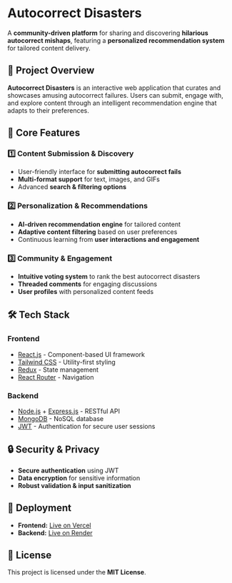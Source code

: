 # Autocorrect Disasters  

A **community-driven platform** for sharing and discovering **hilarious autocorrect mishaps**, featuring a **personalized recommendation system** for tailored content delivery.  

## 🚀 Project Overview  

**Autocorrect Disasters** is an interactive web application that curates and showcases amusing autocorrect failures. Users can submit, engage with, and explore content through an intelligent recommendation engine that adapts to their preferences.  

## 🔹 Core Features  

### 1️⃣ Content Submission & Discovery  
- User-friendly interface for **submitting autocorrect fails**  
- **Multi-format support** for text, images, and GIFs  
- Advanced **search & filtering options**  

### 2️⃣ Personalization & Recommendations  
- **AI-driven recommendation engine** for tailored content  
- **Adaptive content filtering** based on user preferences  
- Continuous learning from **user interactions and engagement**  

### 3️⃣ Community & Engagement  
- **Intuitive voting system** to rank the best autocorrect disasters  
- **Threaded comments** for engaging discussions  
- **User profiles** with personalized content feeds  

## 🛠 Tech Stack  

### **Frontend**  
- [React.js](https://react.dev/) - Component-based UI framework  
- [Tailwind CSS](https://tailwindcss.com/) - Utility-first styling  
- [Redux](https://redux.js.org/) - State management  
- [React Router](https://reactrouter.com/) - Navigation  

### **Backend**  
- [Node.js](https://nodejs.org/) + [Express.js](https://expressjs.com/) - RESTful API  
- [MongoDB](https://www.mongodb.com/) - NoSQL database  
- [JWT](https://jwt.io/) - Authentication for secure user sessions  

## 🔒 Security & Privacy  
- **Secure authentication** using JWT  
- **Data encryption** for sensitive information  
- **Robust validation & input sanitization**  

## 🚀 Deployment  

- **Frontend:** [Live on Vercel](https://autocorrect-disasters.vercel.app)  
- **Backend:** [Live on Render](https://s65-autocorrect-disasters.onrender.com)  

## 📜 License  
This project is licensed under the **MIT License**.  
